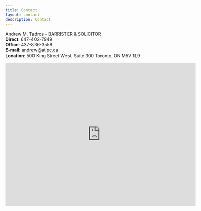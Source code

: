```yaml
---
title: Contact
layout: contact
description: Contact
---
```


Andrew M. Tadros – BARRISTER & SOLICITOR  
**Direct**: 647-402-7949  
**Office**: 437-836-3559  
**E-mail**: andrew@atlpc.ca  
**Location**: 500 King Street West, Suite 300
Toronto, ON M5V 1L9

<iframe src="https://www.google.com/maps/embed?pb=!1m18!1m12!1m3!1d2887.1382891343615!2d-79.39676089999999!3d43.6452911!2m3!1f0!2f0!3f0!3m2!1i1024!2i768!4f13.1!3m3!1m2!1s0x882b34d951bae311%3A0x3b12a7a0207dafe!2s500%20King%20St%20W%20%23300%2C%20Toronto%2C%20ON%20M5V%201L9%2C%20Canada!5e0!3m2!1sen!2suk!4v1675104784225!5m2!1sen!2suk" width="600" height="450" style="border:0;" allowfullscreen="" loading="lazy" referrerpolicy="no-referrer-when-downgrade"></iframe>